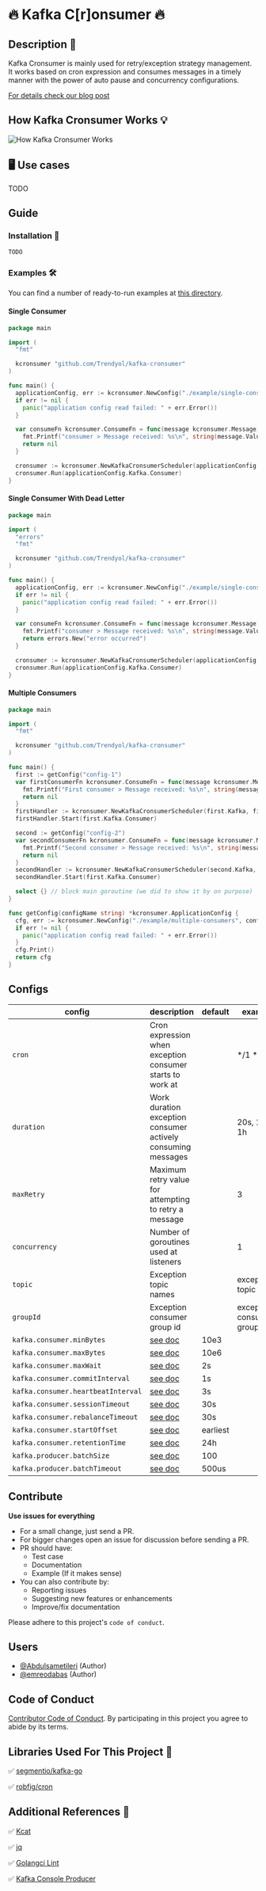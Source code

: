 # 🔥 Kafka C[r]onsumer 🔥

## Description 📖

Kafka Cronsumer is mainly used for retry/exception strategy management.
It works based on cron expression and consumes messages in a timely manner
with the power of auto pause and concurrency configurations.

[For details check our blog post]()

## How Kafka Cronsumer Works 💡

![How Kafka Cronsumer Works](.github/images/architecture.png)

## 🖥 Use cases

TODO

## Guide

### Installation 🧰

```sh
TODO
```

### Examples 🛠

You can find a number of ready-to-run examples at [this directory](example).

#### Single Consumer

```go
package main

import (
  "fmt"

  kcronsumer "github.com/Trendyol/kafka-cronsumer"
)

func main() {
  applicationConfig, err := kcronsumer.NewConfig("./example/single-consumer", "config")
  if err != nil {
    panic("application config read failed: " + err.Error())
  }

  var consumeFn kcronsumer.ConsumeFn = func(message kcronsumer.Message) error {
    fmt.Printf("consumer > Message received: %s\n", string(message.Value))
    return nil
  }

  cronsumer := kcronsumer.NewKafkaCronsumerScheduler(applicationConfig.Kafka, consumeFn, kcronsumer.LogDebugLevel)
  cronsumer.Run(applicationConfig.Kafka.Consumer)
}
```

#### Single Consumer With Dead Letter

```go
package main

import (
  "errors"
  "fmt"

  kcronsumer "github.com/Trendyol/kafka-cronsumer"
)

func main() {
  applicationConfig, err := kcronsumer.NewConfig("./example/single-consumer-with-deadletter", "config")
  if err != nil {
    panic("application config read failed: " + err.Error())
  }

  var consumeFn kcronsumer.ConsumeFn = func(message kcronsumer.Message) error {
    fmt.Printf("consumer > Message received: %s\n", string(message.Value))
    return errors.New("error occurred")
  }

  cronsumer := kcronsumer.NewKafkaCronsumerScheduler(applicationConfig.Kafka, consumeFn, kcronsumer.LogDebugLevel)
  cronsumer.Run(applicationConfig.Kafka.Consumer)
}
```

#### Multiple Consumers

```go
package main

import (
  "fmt"

  kcronsumer "github.com/Trendyol/kafka-cronsumer"
)

func main() {
  first := getConfig("config-1")
  var firstConsumerFn kcronsumer.ConsumeFn = func(message kcronsumer.Message) error {
    fmt.Printf("First consumer > Message received: %s\n", string(message.Value))
    return nil
  }
  firstHandler := kcronsumer.NewKafkaCronsumerScheduler(first.Kafka, firstConsumerFn, kcronsumer.LogDebugLevel)
  firstHandler.Start(first.Kafka.Consumer)

  second := getConfig("config-2")
  var secondConsumerFn kcronsumer.ConsumeFn = func(message kcronsumer.Message) error {
    fmt.Printf("Second consumer > Message received: %s\n", string(message.Value))
    return nil
  }
  secondHandler := kcronsumer.NewKafkaCronsumerScheduler(second.Kafka, secondConsumerFn, kcronsumer.LogDebugLevel)
  secondHandler.Start(first.Kafka.Consumer)

  select {} // block main goroutine (we did to show it by on purpose)
}

func getConfig(configName string) *kcronsumer.ApplicationConfig {
  cfg, err := kcronsumer.NewConfig("./example/multiple-consumers", configName)
  if err != nil {
    panic("application config read failed: " + err.Error())
  }
  cfg.Print()
  return cfg
}
```

## Configs

| config                             | description                                                                                        | default  | example                  |
|------------------------------------|----------------------------------------------------------------------------------------------------|----------|--------------------------|
| `cron`                             | Cron expression when exception consumer starts to work at                                          |          | */1 * * * *              |
| `duration`                         | Work duration exception consumer actively consuming messages                                       |          | 20s, 15m, 1h             |
| `maxRetry`                         | Maximum retry value for attempting to retry a message                                              |          | 3                        |
| `concurrency`                      | Number of goroutines used at listeners                                                             |          | 1                        |
| `topic`                            | Exception topic names                                                                              |          | exception-topic          |
| `groupId`                          | Exception consumer group id                                                                        |          | exception-consumer-group |
| `kafka.consumer.minBytes`          | [see doc](https://pkg.go.dev/github.com/segmentio/kafka-go@v0.4.32#ReaderConfig.MinBytes)          | 10e3     |                          |
| `kafka.consumer.maxBytes`          | [see doc](https://pkg.go.dev/github.com/segmentio/kafka-go@v0.4.32#ReaderConfig.MaxBytes)          | 10e6     |                          |
| `kafka.consumer.maxWait`           | [see doc](https://pkg.go.dev/github.com/segmentio/kafka-go@v0.4.32#ReaderConfig.MaxWait)           | 2s       |                          |
| `kafka.consumer.commitInterval`    | [see doc](https://pkg.go.dev/github.com/segmentio/kafka-go@v0.4.32#ReaderConfig.CommitInterval)    | 1s       |                          |
| `kafka.consumer.heartbeatInterval` | [see doc](https://pkg.go.dev/github.com/segmentio/kafka-go@v0.4.32#ReaderConfig.HeartbeatInterval) | 3s       |                          |
| `kafka.consumer.sessionTimeout`    | [see doc](https://pkg.go.dev/github.com/segmentio/kafka-go@v0.4.32#ReaderConfig.SessionTimeout)    | 30s      |                          |
| `kafka.consumer.rebalanceTimeout`  | [see doc](https://pkg.go.dev/github.com/segmentio/kafka-go@v0.4.32#ReaderConfig.RebalanceTimeout)  | 30s      |                          |
| `kafka.consumer.startOffset`       | [see doc](https://pkg.go.dev/github.com/segmentio/kafka-go@v0.4.32#ReaderConfig.StartOffset)       | earliest |                          |
| `kafka.consumer.retentionTime`     | [see doc](https://pkg.go.dev/github.com/segmentio/kafka-go@v0.4.32#ReaderConfig.RetentionTime)     | 24h      |                          |
| `kafka.producer.batchSize`         | [see doc](https://pkg.go.dev/github.com/segmentio/kafka-go@v0.4.32#Writer.BatchSize)               | 100      |                          |
| `kafka.producer.batchTimeout`      | [see doc](https://pkg.go.dev/github.com/segmentio/kafka-go@v0.4.32#Writer.BatchTimeout)            | 500us    |                          |

## Contribute

**Use issues for everything**

- For a small change, just send a PR.
- For bigger changes open an issue for discussion before sending a PR.
- PR should have:
    - Test case
    - Documentation
    - Example (If it makes sense)
- You can also contribute by:
    - Reporting issues
    - Suggesting new features or enhancements
    - Improve/fix documentation

Please adhere to this project's `code of conduct`.

## Users

- [@Abdulsametileri](https://github.com/Abdulsametileri) (Author)
- [@emreodabas](https://github.com/emreodabas) (Author)

## Code of Conduct

[Contributor Code of Conduct](CODE-OF-CONDUCT.md). By participating in this project you agree to abide by its terms.

## Libraries Used For This Project 💪

✅ [segmentio/kafka-go](https://github.com/segmentio/kafka-go)

✅ [robfig/cron](https://github.com/robfig/cron)

## Additional References 🤘

✅ [Kcat](https://github.com/edenhill/kcat)

✅ [jq](https://stedolan.github.io/jq/)

✅ [Golangci Lint](https://github.com/golangci/golangci-lint)

✅ [Kafka Console Producer](https://kafka.apache.org/quickstart)
